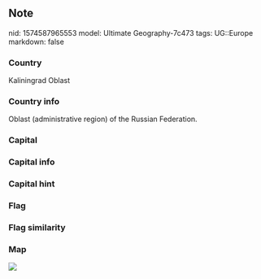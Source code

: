 ## Note
nid: 1574587965553
model: Ultimate Geography-7c473
tags: UG::Europe
markdown: false

### Country
Kaliningrad Oblast

### Country info
Oblast (administrative region) of the Russian Federation.

### Capital


### Capital info


### Capital hint


### Flag


### Flag similarity


### Map
<img src="ug-map-kaliningrad_oblast.png">
